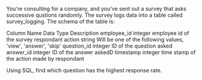 You're consulting for a company, and you've sent out a survey that asks successive qustions randomly. The survey logs data into a table called survey_logging. The schema of the table is:


    

    
Column Name	Data Type	Description
employee_id	integer	employee id of the survey respondant
action	string	Will be one of the following values, 'view', 'answer', 'skip'
question_id	integer	ID of the question asked
answer_id	integer	ID of the answer askedD
timestamp	integer	time stamp of the action made by respondant


    

    
Using SQL, find which question has the highest response rate. 